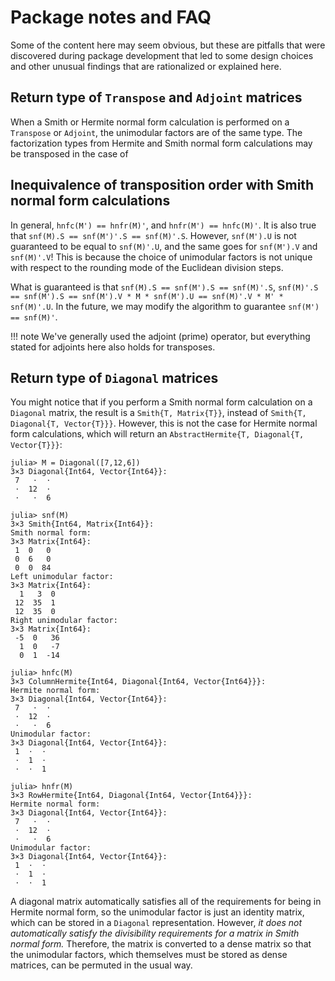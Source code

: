 # Package notes and FAQ

Some of the content here may seem obvious, but these are pitfalls that were discovered during
package development that led to some design choices and other unusual findings that are
rationalized or explained here.

## Return type of `Transpose` and `Adjoint` matrices

When a Smith or Hermite normal form calculation is performed on a `Transpose` or `Adjoint`, the
unimodular factors are of the same type. The factorization types from Hermite and Smith normal form
calculations may be transposed in the case of

## Inequivalence of transposition order with Smith normal form calculations

In general, `hnfc(M') == hnfr(M)'`, and `hnfr(M') == hnfc(M)'`. It is also true that 
`snf(M).S == snf(M')'.S == snf(M)'.S`. However, `snf(M').U` is not guaranteed to be equal to
`snf(M)'.U`, and the same goes for `snf(M').V` and `snf(M)'.V`! This is because the choice of
unimodular factors is not unique with respect to the rounding mode of the Euclidean division steps.

What is guaranteed is that `snf(M).S == snf(M').S == snf(M)'.S`,
`snf(M)'.S == snf(M').S == snf(M').V * M * snf(M').U == snf(M)'.V * M' * snf(M)'.U`. In the future,
we may modify the algorithm to guarantee `snf(M') == snf(M)'`.

!!! note 
    We've generally used the adjoint (prime) operator, but everything stated for adjoints here
    also holds for transposes.

## Return type of `Diagonal` matrices

You might notice that if you perform a Smith normal form calculation on a `Diagonal` matrix, the
result is a `Smith{T, Matrix{T}}`, instead of `Smith{T, Diagonal{T, Vector{T}}}`. However, this is
not the case for Hermite normal form calculations, which will return an
`AbstractHermite{T, Diagonal{T, Vector{T}}}`:

```julia-repl
julia> M = Diagonal([7,12,6])
3×3 Diagonal{Int64, Vector{Int64}}:
 7   ⋅  ⋅
 ⋅  12  ⋅
 ⋅   ⋅  6

julia> snf(M)
3×3 Smith{Int64, Matrix{Int64}}:
Smith normal form:
3×3 Matrix{Int64}:
 1  0   0
 0  6   0
 0  0  84
Left unimodular factor:
3×3 Matrix{Int64}:
  1   3  0
 12  35  1
 12  35  0
Right unimodular factor:
3×3 Matrix{Int64}:
 -5  0   36
  1  0   -7
  0  1  -14

julia> hnfc(M)
3×3 ColumnHermite{Int64, Diagonal{Int64, Vector{Int64}}}:
Hermite normal form:
3×3 Diagonal{Int64, Vector{Int64}}:
 7   ⋅  ⋅
 ⋅  12  ⋅
 ⋅   ⋅  6
Unimodular factor:
3×3 Diagonal{Int64, Vector{Int64}}:
 1  ⋅  ⋅
 ⋅  1  ⋅
 ⋅  ⋅  1

julia> hnfr(M)
3×3 RowHermite{Int64, Diagonal{Int64, Vector{Int64}}}:
Hermite normal form:
3×3 Diagonal{Int64, Vector{Int64}}:
 7   ⋅  ⋅
 ⋅  12  ⋅
 ⋅   ⋅  6
Unimodular factor:
3×3 Diagonal{Int64, Vector{Int64}}:
 1  ⋅  ⋅
 ⋅  1  ⋅
 ⋅  ⋅  1

```

A diagonal matrix automatically satisfies all of the requirements for being in Hermite normal form,
so the unimodular factor is just an identity matrix, which can be stored in a `Diagonal`
representation. However, *it does not automatically satisfy the divisibility requirements for a 
matrix in Smith normal form.* Therefore, the matrix is converted to a dense matrix so that the
unimodular factors, which themselves must be stored as dense matrices, can be permuted in the usual
way.
